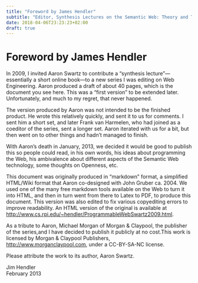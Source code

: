 ```yaml
---
title: "Foreword by James Hendler"
subtitle: "Editor, Synthesis Lectures on the Semantic Web: Theory and Technology"
date: 2018-04-06T23:23:23+02:00
draft: true
---
```


# Foreword by James Hendler

In 2009, I invited Aaron Swartz to contribute a “synthesis lecture”—essentially
a short online book—to a new series I was editing on Web Engineering. Aaron
produced a draft of about 40 pages, which is the document you see here. This was
a “first version” to be extended later. Unfortunately, and much to my regret, that
never happened.

The version produced by Aaron was not intended to be the finished product.
He wrote this relatively quickly, and sent it to us for comments. I sent him a short
set, and later Frank van Harmelen, who had joined as a coeditor of the series, sent
a longer set. Aaron iterated with us for a bit, but then went on to other things and
hadn’t managed to finish.

With Aaron’s death in January, 2013, we decided it would be good to publish
this so people could read, in his own words, his ideas about programming the Web,
his ambivalence about different aspects of the Semantic Web technology, some
thoughts on Openness, etc.

This document was originally produced in “markdown” format, a simplified
HTML/Wiki format that Aaron co-designed with John Gruber ca. 2004. We used
one of the many free markdown tools available on the Web to turn it into HTML,
and then in turn went from there to Latex to PDF, to produce this document.
This version was also edited to fix various copyediting errors to improve readability.
An HTML version of the original is available at 
http://www.cs.rpi.edu/~hendler/ProgrammableWebSwartz2009.html.

As a tribute to Aaron, Michael Morgan of Morgan & Claypool, the publisher
of the series,and I have decided to publish it publicly at no cost.This work is licensed
by Morgan & Claypool Publishers, http://www.morganclaypool.com, under a
CC-BY-SA-NC license.

Please attribute the work to its author, Aaron Swartz.

Jim Hendler  
February 2013